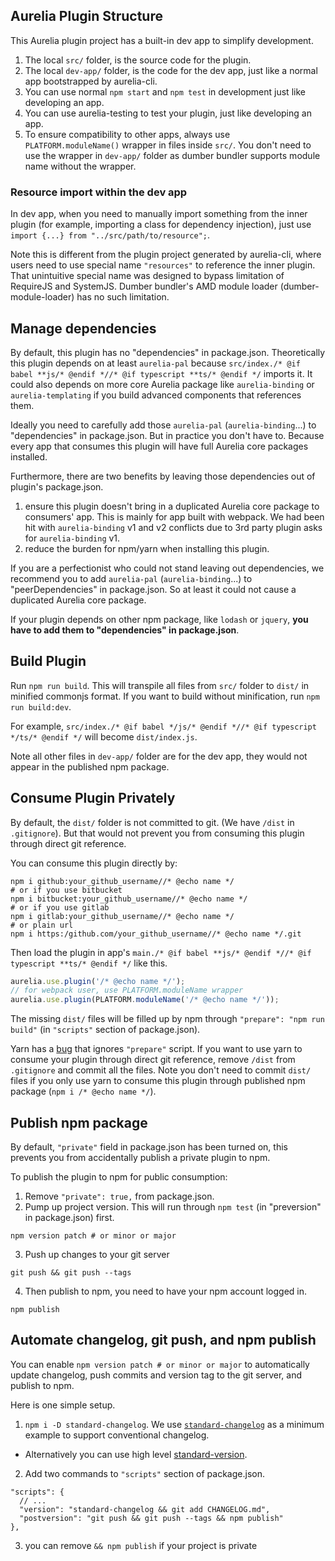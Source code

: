 ## Aurelia Plugin Structure

This Aurelia plugin project has a built-in dev app to simplify development.

1. The local `src/` folder, is the source code for the plugin.
2. The local `dev-app/` folder, is the code for the dev app, just like a normal app bootstrapped by aurelia-cli.
3. You can use normal `npm start` and `npm test` in development just like developing an app.
4. You can use aurelia-testing to test your plugin, just like developing an app.
5. To ensure compatibility to other apps, always use `PLATFORM.moduleName()` wrapper in files inside `src/`. You don't need to use the wrapper in `dev-app/` folder as dumber bundler supports module name without the wrapper.

### Resource import within the dev app

In dev app, when you need to manually import something from the inner plugin (for example, importing a class for dependency injection), just use `import {...} from "../src/path/to/resource";`.

Note this is different from the plugin project generated by aurelia-cli, where users need to use special name `"resources"` to reference the inner plugin. That unintuitive special name was designed to bypass limitation of RequireJS and SystemJS. Dumber bundler's AMD module loader (dumber-module-loader) has no such limitation.

## Manage dependencies

By default, this plugin has no "dependencies" in package.json. Theoretically this plugin depends on at least `aurelia-pal` because `src/index./* @if babel **js/* @endif *//* @if typescript **ts/* @endif */` imports it. It could also depends on more core Aurelia package like `aurelia-binding` or `aurelia-templating` if you build advanced components that references them.

Ideally you need to carefully add those `aurelia-pal` (`aurelia-binding`...) to "dependencies" in package.json. But in practice you don't have to. Because every app that consumes this plugin will have full Aurelia core packages installed.

Furthermore, there are two benefits by leaving those dependencies out of plugin's package.json.
1. ensure this plugin doesn't bring in a duplicated Aurelia core package to consumers' app. This is mainly for app built with webpack. We had been hit with `aurelia-binding` v1 and v2 conflicts due to 3rd party plugin asks for `aurelia-binding` v1.
2. reduce the burden for npm/yarn when installing this plugin.

If you are a perfectionist who could not stand leaving out dependencies, we recommend you to add `aurelia-pal` (`aurelia-binding`...) to "peerDependencies" in package.json. So at least it could not cause a duplicated Aurelia core package.

If your plugin depends on other npm package, like `lodash` or `jquery`, **you have to add them to "dependencies" in package.json**.

## Build Plugin

Run `npm run build`. This will transpile all files from `src/` folder to `dist/` in minified commonjs format. If you want to build without minification, run `npm run build:dev`.

For example, `src/index./* @if babel */js/* @endif *//* @if typescript */ts/* @endif */` will become `dist/index.js`.

Note all other files in `dev-app/` folder are for the dev app, they would not appear in the published npm package.

## Consume Plugin Privately

By default, the `dist/` folder is not committed to git. (We have `/dist` in `.gitignore`). But that would not prevent you from consuming this plugin through direct git reference.

You can consume this plugin directly by:
```shell
npm i github:your_github_username//* @echo name */
# or if you use bitbucket
npm i bitbucket:your_github_username//* @echo name */
# or if you use gitlab
npm i gitlab:your_github_username//* @echo name */
# or plain url
npm i https:/github.com/your_github_username//* @echo name */.git
```

Then load the plugin in app's `main./* @if babel **js/* @endif *//* @if typescript **ts/* @endif */` like this.
```js
aurelia.use.plugin('/* @echo name */');
// for webpack user, use PLATFORM.moduleName wrapper
aurelia.use.plugin(PLATFORM.moduleName('/* @echo name */'));
```

The missing `dist/` files will be filled up by npm through `"prepare": "npm run build"` (in `"scripts"` section of package.json).

Yarn has a [bug](https://github.com/yarnpkg/yarn/issues/5235) that ignores `"prepare"` script. If you want to use yarn to consume your plugin through direct git reference, remove `/dist` from `.gitignore` and commit all the files. Note you don't need to commit `dist/` files if you only use yarn to consume this plugin through published npm package (`npm i /* @echo name */`).

## Publish npm package

By default, `"private"` field in package.json has been turned on, this prevents you from accidentally publish a private plugin to npm.

To publish the plugin to npm for public consumption:

1. Remove `"private": true,` from package.json.
2. Pump up project version. This will run through `npm test` (in "preversion" in package.json) first.
```shell
npm version patch # or minor or major
```
3. Push up changes to your git server
```shell
git push && git push --tags
```
4. Then publish to npm, you need to have your npm account logged in.
```shell
npm publish
```

## Automate changelog, git push, and npm publish

You can enable `npm version patch # or minor or major` to automatically update changelog, push commits and version tag to the git server, and publish to npm.

Here is one simple setup.
1. `npm i -D standard-changelog`. We use [`standard-changelog`](https://github.com/conventional-changelog/conventional-changelog) as a minimum example to support conventional changelog.
  * Alternatively you can use high level [standard-version](https://github.com/conventional-changelog/standard-version).
2. Add two commands to `"scripts"` section of package.json.
```
"scripts": {
  // ...
  "version": "standard-changelog && git add CHANGELOG.md",
  "postversion": "git push && git push --tags && npm publish"
},
```
3. you can remove `&& npm publish` if your project is private

